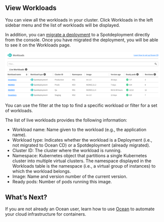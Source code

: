 <meta name="robots" content="noindex">

## View Workloads

You can view all the workloads in your cluster. Click Workloads in the left sidebar menu and the list of workloads will be displayed.

In addition, you can [migrate a deployment](ocean-cd/getting-started/?id=migrate-a-workload) to a Spotdeployment directly from the console. Once you have migrated the deployment, you will be able to see it on the Workloads page.

<img src="/ocean-cd/_media/tutorials-workloads-01.png" />

You can use the filter at the top to find a specific workload or filter for a set of workloads.

The list of live workloads provides the following information:
- Workload name: Name given to the workload (e.g., the application name).
- Workload type: Indicates whether the workload is a Deployment (i.e., not migrated to Ocean CD) or a Spotdeployment (already migrated).
- Cluster ID: The cluster where the workload is running.
- Namespace: Kubernetes object that partitions a single Kubernetes cluster into multiple virtual clusters. The namespace displayed in the Workloads table is the namespace (i.e., a virtual group of instances) to which the workload belongs.
- Image: Name and version number of the current version.
- Ready pods: Number of pods running this image.

## What’s Next?

If you are not already an Ocean user, learn how to use [Ocean](ocean/) to automate your cloud infrastructure for containers.
